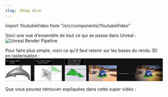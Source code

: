 ```yaml
---
slug: /Deep dive
---
```

import YoutubeVideo from "/src/components/YoutubeVideo"

Voici une vue d'ensemble de tout ce qui se passe dans Unreal :
![Unreal Render Pipeline](img/Unreal-Render-Pipeline.png)

Pour faire plus simple, voici ce qu'il faut retenir sur les bases du rendu 3D en rasterisation :
![Pipeline Rendu Simple](img/Graphics-Pipeline.png)

Que vous pouvez retrouver expliquées dans cette super vidéo :
<YoutubeVideo id="C8YtdC8mxTU"/>